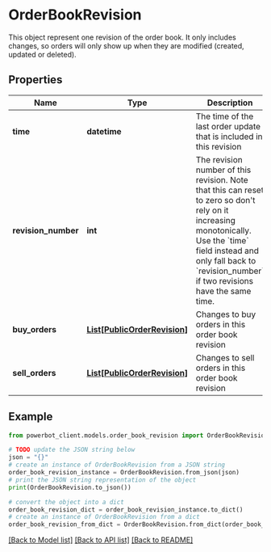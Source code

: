 # OrderBookRevision

This object represent one revision of the order book. It only includes changes, so orders will only show up when they are modified (created, updated or deleted).

## Properties

Name | Type | Description | Notes
------------ | ------------- | ------------- | -------------
**time** | **datetime** | The time of the last order update that is included in this revision | 
**revision_number** | **int** | The revision number of this revision. Note that this can reset to zero so don&#39;t rely on it increasing monotonically. Use the &#x60;time&#x60; field instead and only fall back to &#x60;revision_number&#x60; if two revisions have the same time. | [optional] 
**buy_orders** | [**List[PublicOrderRevision]**](PublicOrderRevision.md) | Changes to buy orders in this order book revision | 
**sell_orders** | [**List[PublicOrderRevision]**](PublicOrderRevision.md) | Changes to sell orders in this order book revision | 

## Example

```python
from powerbot_client.models.order_book_revision import OrderBookRevision

# TODO update the JSON string below
json = "{}"
# create an instance of OrderBookRevision from a JSON string
order_book_revision_instance = OrderBookRevision.from_json(json)
# print the JSON string representation of the object
print(OrderBookRevision.to_json())

# convert the object into a dict
order_book_revision_dict = order_book_revision_instance.to_dict()
# create an instance of OrderBookRevision from a dict
order_book_revision_from_dict = OrderBookRevision.from_dict(order_book_revision_dict)
```
[[Back to Model list]](../README.md#documentation-for-models) [[Back to API list]](../README.md#documentation-for-api-endpoints) [[Back to README]](../README.md)


